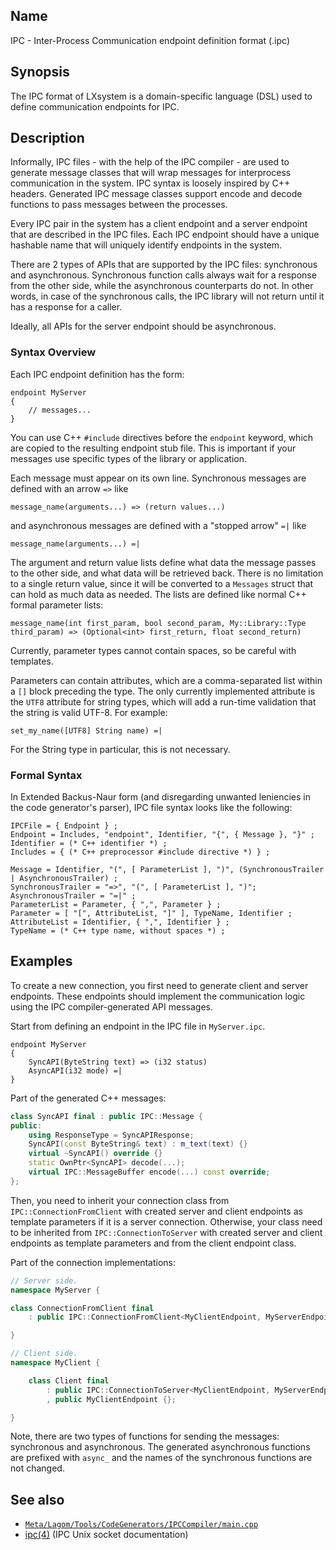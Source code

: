 ## Name

IPC - Inter-Process Communication endpoint definition format (.ipc)

## Synopsis

The IPC format of LXsystem is a domain-specific language (DSL) used to define communication endpoints for IPC.

## Description

Informally, IPC files - with the help of the IPC compiler - are used to generate message classes that will wrap messages
for interprocess communication in the system. IPC syntax is loosely inspired by C++ headers. Generated IPC message
classes support encode and decode functions to pass messages between the processes.

Every IPC pair in the system has a client endpoint and a server endpoint that are described in the IPC files.
Each IPC endpoint should have a unique hashable name that will uniquely identify endpoints in the system.

There are 2 types of APIs that are supported by the IPC files: synchronous and asynchronous.
Synchronous function calls always wait for a response from the other side, while the asynchronous counterparts do not.
In other words, in case of the synchronous calls, the IPC library will not return until it has a response for a caller.

Ideally, all APIs for the server endpoint should be asynchronous.

### Syntax Overview

Each IPC endpoint definition has the form:

```ipc
endpoint MyServer
{
    // messages...
}
```

You can use C++ `#include` directives before the `endpoint` keyword, which are copied to the resulting endpoint stub file. This is important if your messages use specific types of the library or application.

Each message must appear on its own line. Synchronous messages are defined with an arrow `=>` like

```ipc
message_name(arguments...) => (return values...)
```

and asynchronous messages are defined with a "stopped arrow" `=|` like

```ipc
message_name(arguments...) =|
```

The argument and return value lists define what data the message passes to the other side, and what data will be retrieved back. There is no limitation to a single return value, since it will be converted to a `Messages` struct that can hold as much data as needed. The lists are defined like normal C++ formal parameter lists:

```ipc
message_name(int first_param, bool second_param, My::Library::Type third_param) => (Optional<int> first_return, float second_return)
```

Currently, parameter types cannot contain spaces, so be careful with templates.

Parameters can contain attributes, which are a comma-separated list within a `[]` block preceding the type. The only currently implemented attribute is the `UTF8` attribute for string types, which will add a run-time validation that the string is valid UTF-8. For example:

```ipc
set_my_name([UTF8] String name) =|
```

For the String type in particular, this is not necessary.

### Formal Syntax

In Extended Backus-Naur form (and disregarding unwanted leniencies in the code generator's parser), IPC file syntax looks like the following:

```ebnf
IPCFile = { Endpoint } ;
Endpoint = Includes, "endpoint", Identifier, "{", { Message }, "}" ;
Identifier = (* C++ identifier *) ;
Includes = { (* C++ preprocessor #include directive *) } ;

Message = Identifier, "(", [ ParameterList ], ")", (SynchronousTrailer | AsynchronousTrailer) ;
SynchronousTrailer = "=>", "(", [ ParameterList ], ")";
AsynchronousTrailer = "=|" ;
ParameterList = Parameter, { ",", Parameter } ;
Parameter = [ "[", AttributeList, "]" ], TypeName, Identifier ;
AttributeList = Identifier, { ",", Identifier } ;
TypeName = (* C++ type name, without spaces *) ;
```

## Examples

To create a new connection, you first need to generate client and server endpoints.
These endpoints should implement the communication logic using the IPC compiler-generated API messages.

Start from defining an endpoint in the IPC file in `MyServer.ipc`.

```ipc
endpoint MyServer
{
    SyncAPI(ByteString text) => (i32 status)
    AsyncAPI(i32 mode) =|
}
```

Part of the generated C++ messages:

```cpp
class SyncAPI final : public IPC::Message {
public:
    using ResponseType = SyncAPIResponse;
    SyncAPI(const ByteString& text) : m_text(text) {}
    virtual ~SyncAPI() override {}
    static OwnPtr<SyncAPI> decode(...);
    virtual IPC::MessageBuffer encode(...) const override;
};
```

Then, you need to inherit your connection class from `IPC::ConnectionFromClient` with created server and client
endpoints as template parameters if it is a server connection. Otherwise, your class need to be inherited
from `IPC::ConnectionToServer` with created server and client endpoints as template parameters and from the client
endpoint class.

Part of the connection implementations:

```cpp
// Server side.
namespace MyServer {

class ConnectionFromClient final
    : public IPC::ConnectionFromClient<MyClientEndpoint, MyServerEndpoint> {};

}

// Client side.
namespace MyClient {

    class Client final
        : public IPC::ConnectionToServer<MyClientEndpoint, MyServerEndpoint>
        , public MyClientEndpoint {};

}
```

Note, there are two types of functions for sending the messages: synchronous and asynchronous. The generated
asynchronous functions are prefixed with `async_` and the names of the synchronous functions are not changed.

## See also

-   [`Meta/Lagom/Tools/CodeGenerators/IPCCompiler/main.cpp`](../../../../../Meta/Lagom/Tools/CodeGenerators/IPCCompiler/main.cpp)
-   [ipc(4)](help://man/4/ipc) (IPC Unix socket documentation)
